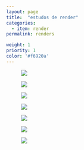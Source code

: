```yaml
---
layout: page
title:  "estudos de render"
categories:
  - item: render
permalink: renders

weight: 1
priority: 1
color: '#f6920a'
---
```


<figure><img src="{{ site.baseurl }}/assets/renders/cadeira_alfa1.jpg"/></figure>
<figure><img class="left-align" src="{{ site.baseurl }}/assets/renders/cadeira_duna1.jpg"/></figure>
<figure><img class="left-align" src="{{ site.baseurl }}/assets/renders/cadeira_duna2.jpg"/></figure>
<figure><img src="{{ site.baseurl }}/assets/renders/studio_diso.jpg"/></figure>
<figure><img class="left-align" src="{{ site.baseurl }}/assets/renders/bike3.jpg"/></figure>
<figure><img class="left-align" src="{{ site.baseurl }}/assets/renders/bike5.jpg"/></figure>
<figure><img src="{{ site.baseurl }}/assets/renders/buneco_madeira.jpg"/></figure>
